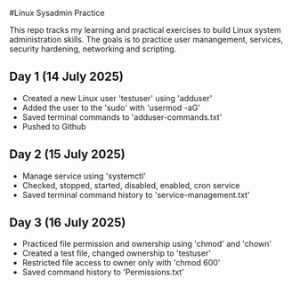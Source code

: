 #Linux Sysadmin Practice

This repo tracks my learning and practical exercises to build Linux system administration skills. The goals is to practice user manangement, services, security hardening, networking and scripting.

## Day 1 (14 July 2025)
- Created a new Linux user 'testuser' using 'adduser'
- Added the user to the 'sudo' with 'usermod -aG'
- Saved terminal commands to 'adduser-commands.txt'
- Pushed to Github

## Day 2 (15 July 2025)
- Manage service using 'systemctl'
- Checked, stopped, started, disabled, enabled, cron service
- Saved terminal command history to 'service-management.txt'

## Day 3 (16 July 2025)

- Practiced file permission and ownership using 'chmod' and 'chown'
- Created a test file, changed ownership to 'testuser'
- Restricted file access to owner only with 'chmod 600'
- Saved command history to 'Permissions.txt'


